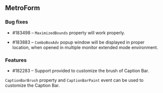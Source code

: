 ## MetroForm

### Bug fixes

* \#183498 – `MaximizedBounds` property will work properly. 

* \#183883 – `ComboBoxAdv` popup window will be displayed in proper location, when opened in multiple monitor extended mode environment.

### Features

* \#182283 – Support provided to customize the brush of Caption Bar.

`CaptionBarBrush` property and `CaptionBarPaint` event can be used to customize the Caption Bar.